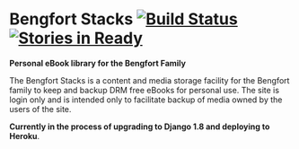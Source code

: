 # Bengfort Stacks [![Build Status][build_img]][build_link] [![Stories in Ready][waffle_img]][waffle_link]

**Personal eBook library for the Bengfort Family**

The Bengfort Stacks is a content and media storage facility for the Bengfort family to keep and backup DRM free eBooks for personal use. The site is login only and is intended only to facilitate backup of media owned by the users of the site.

**Currently in the process of upgrading to Django 1.8 and deploying to Heroku**.

[build_img]: https://travis-ci.org/bbengfort/stacks.svg?branch=master
[build_link]: https://travis-ci.org/bbengfort/stacks
[waffle_img]: https://badge.waffle.io/bbengfort/stacks.png?label=ready&title=Ready
[waffle_link]: https://waffle.io/bbengfort/stacks
